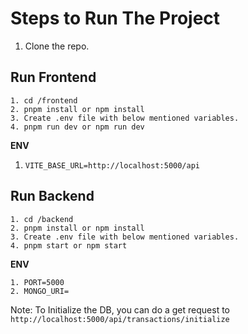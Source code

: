 # Steps to Run The Project
1. Clone the repo.

## Run Frontend

```
1. cd /frontend
2. pnpm install or npm install
3. Create .env file with below mentioned variables.
4. pnpm run dev or npm run dev
```

**ENV**
1. `VITE_BASE_URL=http://localhost:5000/api`


## Run Backend

```
1. cd /backend
2. pnpm install or npm install
3. Create .env file with below mentioned variables.
4. pnpm start or npm start
```

**ENV**

```
1. PORT=5000
2. MONGO_URI=
```

Note: To Initialize the DB, you can do a get request to
`http://localhost:5000/api/transactions/initialize`
